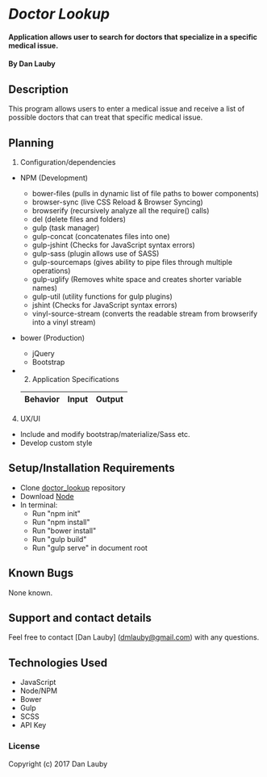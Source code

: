 # _Doctor Lookup_

#### Application allows user to search for doctors that specialize in a specific medical issue.

#### By Dan Lauby

## Description

This program allows users to enter a medical issue and receive a list of possible doctors that can treat that specific medical issue.

## Planning

1. Configuration/dependencies
  * NPM (Development)
    * bower-files (pulls in dynamic list of file paths to bower components)
    * browser-sync (live CSS Reload & Browser Syncing)
    * browserify (recursively analyze all the require() calls)
    * del (delete files and folders)
    * gulp (task manager)
    * gulp-concat (concatenates files into one)
    * gulp-jshint (Checks for JavaScript syntax errors)
    * gulp-sass (plugin allows use of SASS)
    * gulp-sourcemaps (gives ability to pipe files through multiple operations)
    * gulp-uglify (Removes white space and creates shorter variable names)
    * gulp-util (utility functions for gulp plugins)
    * jshint (Checks for JavaScript syntax errors)
    * vinyl-source-stream (converts the readable stream from browserify into a vinyl stream)
  * bower (Production)
    * jQuery
    * Bootstrap

  * 2. Application Specifications

    | Behavior | Input | Output |
    |----------|-------|--------|
    



<!-- 3. Integration
  * Initial routes or index pages with all dependencies in Controller/index.html head
  * Template/html page for ...
  * Template/html page for ...
  * Template/html page for ... (one for each route/integrated user story)
  * Display...
  * Integrate feature that... -->

4. UX/UI
  * Include and modify bootstrap/materialize/Sass etc.
  * Develop custom style


## Setup/Installation Requirements

* Clone [doctor_lookup](https://github.com/danlauby/doctor_lookup) repository
* Download [Node](https://nodejs.org/en/)
* In terminal:
  * Run "npm init"
  * Run "npm install"
  * Run "bower install"
  * Run "gulp build"
  * Run "gulp serve" in document root

## Known Bugs

None known.

## Support and contact details

Feel free to contact [Dan Lauby] (dmlauby@gmail.com) with any questions.

## Technologies Used

* JavaScript
* Node/NPM
* Bower
* Gulp
* SCSS
* API Key

### License

Copyright (c) 2017 Dan Lauby
